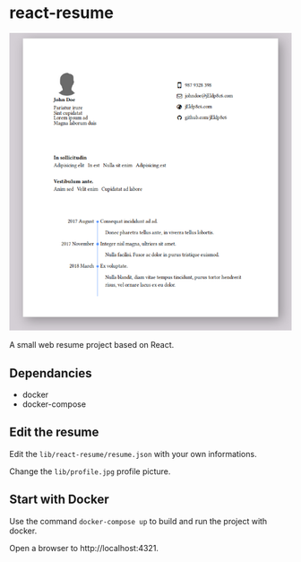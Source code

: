 # react-resume

![Example](https://github.com/ferdodo/react-resume/raw/master/example.png "Example")

A small web resume project based on React.

## Dependancies

* docker
* docker-compose

## Edit the resume

Edit the `lib/react-resume/resume.json` with your own informations.

Change the `lib/profile.jpg` profile picture.

## Start with Docker
	
Use the command `docker-compose up` to build and run the project with docker.

Open a browser to http://localhost:4321.
